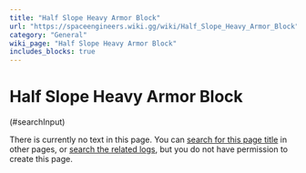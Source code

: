 ```yaml
---
title: "Half Slope Heavy Armor Block"
url: "https://spaceengineers.wiki.gg/wiki/Half_Slope_Heavy_Armor_Block"
category: "General"
wiki_page: "Half Slope Heavy Armor Block"
includes_blocks: true
---
```


# Half Slope Heavy Armor Block

(#searchInput)

There is currently no text in this page. You can [search for this page title](https://spaceengineers.wiki.gg/wiki/Special:Search/Half_Slope_Heavy_Armor_Block "Special:Search/Half Slope Heavy Armor Block") in other pages, or [search the related logs](https://spaceengineers.wiki.gg/wiki/Special:Log?page=Half_Slope_Heavy_Armor_Block), but you do not have permission to create this page.